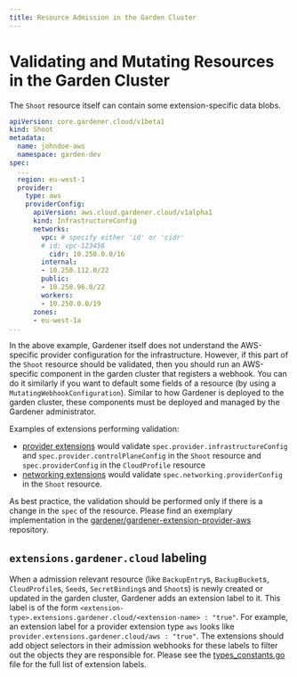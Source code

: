 ```yaml
---
title: Resource Admission in the Garden Cluster
---
```


# Validating and Mutating Resources in the Garden Cluster

The `Shoot` resource itself can contain some extension-specific data blobs.

```yaml
apiVersion: core.gardener.cloud/v1beta1
kind: Shoot
metadata:
  name: johndoe-aws
  namespace: garden-dev
spec:
  ...
  region: eu-west-1
  provider:
    type: aws
    providerConfig:
      apiVersion: aws.cloud.gardener.cloud/v1alpha1
      kind: InfrastructureConfig
      networks:
        vpc: # specify either 'id' or 'cidr'
        # id: vpc-123456
          cidr: 10.250.0.0/16
        internal:
        - 10.250.112.0/22
        public:
        - 10.250.96.0/22
        workers:
        - 10.250.0.0/19
      zones:
      - eu-west-1a
...
```

In the above example, Gardener itself does not understand the AWS-specific provider configuration for the infrastructure. However, if this part of the `Shoot` resource should be validated, then you should run an AWS-specific component in the garden cluster that registers a webhook. You can do it similarly if you want to default some fields of a resource (by using a `MutatingWebhookConfiguration`). Similar to how Gardener is deployed to the garden cluster, these components must be deployed and managed by the Gardener administrator.

Examples of extensions performing validation:
- [provider extensions](../../extensions/README.md#infrastructure-provider) would validate `spec.provider.infrastructureConfig` and `spec.provider.controlPlaneConfig` in the `Shoot` resource and `spec.providerConfig` in the `CloudProfile` resource
- [networking extensions](../../extensions/README.md#network-plugin) would validate `spec.networking.providerConfig` in the `Shoot` resource.

As best practice, the validation should be performed only if there is a change in the `spec` of the resource. Please find an exemplary implementation in the [gardener/gardener-extension-provider-aws](https://github.com/gardener/gardener-extension-provider-aws/tree/master/pkg/admission/validator) repository.

## `extensions.gardener.cloud` labeling

When a admission relevant resource (like `BackupEntry`s, `BackupBucket`s, `CloudProfile`s, `Seed`s, `SecretBinding`s and `Shoot`s) is newly created or updated in the garden cluster, Gardener adds an extension label to it. This label is of the form `<extension-type>.extensions.gardener.cloud/<extension-name> : "true"`. For example, an extension label for a provider extension type `aws` looks like `provider.extensions.gardener.cloud/aws : "true"`. The extensions should add object selectors in their admission webhooks for these labels to filter out the objects they are responsible for. Please see the [types_constants.go](../../pkg/apis/core/v1beta1/constants/types_constants.go) file for the full list of extension labels.
